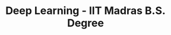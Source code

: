 ---
title: Deep Learning - IIT Madras B.S. Degree
tags: [ Deep Learning]
style: fill
color: light
description: Deep Learning IITM BS Degree
external_url: https://www.youtube.com/playlist?list=PLZ2ps__7DhBZVxMrSkTIcG6zZBDKUXCnM
---